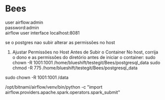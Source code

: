 # Bees
user airflow:admin   
password:admin   
airflow user interface localhost:8081   

se o postgres nao subir alterar as permissões no host 
1. Ajustar Permissões no Host Antes de Subir o Container
No host, corrija o dono e as permissões do diretório antes de iniciar o container:
sudo chown -R 1001:1001 /home/blueshift/testegit/Bees/postgresql_data
sudo chmod -R 775 /home/blueshift/testegit/Bees/postgresql_data


sudo chown -R 1001:1001 /data


/opt/bitnami/airflow/venv/bin/python -c "import airflow.providers.apache.spark.operators.spark_submit"